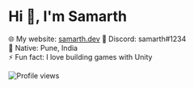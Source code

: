 # Hi 👋, I'm Samarth  

🌐 My website: [samarth.dev]([https://samarth.dev](https://malisamarth.github.io/))  
💬 Discord: samarth#1234  
📍 Native: Pune, India  
⚡ Fun fact: I love building games with Unity  

![Profile views](https://komarev.com/ghpvc/?username=SamarthMali&color=blue)
